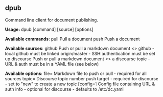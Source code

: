 ## dpub

Command line client for document publishing.

**Usage:**
  dpub [command] [source] [options]

**Available commands:**
  pull  Pull a document
  push  Push a document

**Available sources:**
  github     Push or pull a markdown document <> github
              - local github must be linked origin/master
	      - SSH authentication must be set up
  discourse  Push or pull a markdown document <> a discourse topic
              - URL & auth must be in a YAML file (see below)

**Available options:**
  file=<filename>        Markdown file to push or pull
                          - required for all sources
  topic=<topic-number>   Discourse topic number push target
                          - required for discourse
			  - set to "new" to create a new topic
  [config=<configfile>]  Config file containing URL & auth info
                          - optional for discourse
                          - defaults to /etc/dc.yaml
